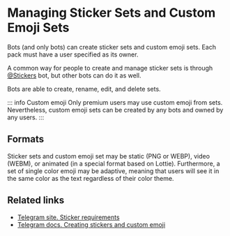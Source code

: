 # Managing Sticker Sets and Custom Emoji Sets

Bots (and only bots) can create sticker sets and custom emoji sets. Each pack must have a user specified as its owner.

A common way for people to create and manage sticker sets is through [@Stickers](https://t.me/stickers) bot,
but other bots can do it as well.

Bots are able to create, rename, edit, and delete sets.

::: info Custom emoji
Only premium users may use custom emoji from sets. Nevertheless, custom emoji sets can be created
by any bots and owned by any users.
:::

## Formats

Sticker sets and custom emoji set may be static (PNG or WEBP), video (WEBM), or animated (in a special format based on
Lottie).
Furthermore, a set of single color emoji may be adaptive, meaning that users will see it in the same color as the text
regardless of their color theme.

## Related links

- [Telegram site. Sticker requirements](https://core.telegram.org/stickers)
- [Telegram docs. Creating stickers and custom emoji](https://core.telegram.org/bots/features#stickers-and-custom-emoji)

